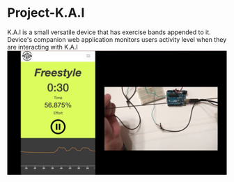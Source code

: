 # Project-K.A.I
K.A.I is a small versatile device that has exercise bands appended to it. Device's companion web application monitors users activity level when they are interacting with K.A.I
![alt text](https://github.com/Frcerv11/Project-K.A.I/blob/master/images/demo.png)
